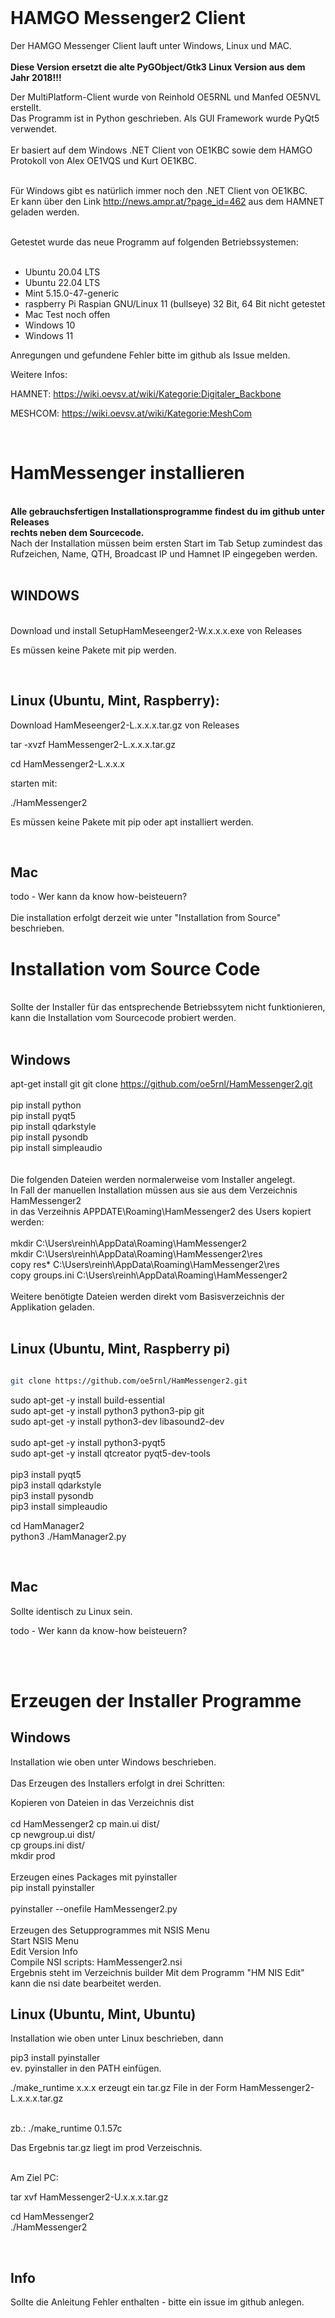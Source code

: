 

<br>

# HAMGO Messenger2 Client


Der HAMGO Messenger Client lauft unter Windows, Linux und MAC.<br><br>
<b>Diese Version ersetzt die alte PyGObject/Gtk3 Linux Version aus dem Jahr 2018!!!</b><br>

Der MultiPlatform-Client wurde von Reinhold OE5RNL und Manfed OE5NVL erstellt. <br>
Das Programm ist in Python geschrieben. Als GUI Framework wurde PyQt5 verwendet.<br><br>
Er basiert auf dem Windows .NET Client von OE1KBC sowie dem HAMGO Protokoll von Alex OE1VQS und Kurt OE1KBC.<br>
<br>

Für Windows gibt es natürlich immer noch den .NET Client von OE1KBC.<br>
Er kann über den Link http://news.ampr.at/?page_id=462 aus dem HAMNET geladen werden.<br>

<br>
Getestet wurde das neue Programm auf folgenden Betriebssystemen:<br>
<br>


* Ubuntu        20.04 LTS   
* Ubuntu        22.04 LTS   
* Mint           5.15.0-47-generic
* raspberry Pi  Raspian GNU/Linux 11 (bullseye) 32 Bit, 64 Bit nicht getestet
* Mac           Test noch offen
* Windows       10 
* Windows       11


Anregungen und gefundene Fehler bitte im github als Issue melden.

Weitere Infos:

HAMNET: https://wiki.oevsv.at/wiki/Kategorie:Digitaler_Backbone

MESHCOM: https://wiki.oevsv.at/wiki/Kategorie:MeshCom

<br>



# HamMessenger installieren 

<br>
<b>Alle gebrauchsfertigen Installationsprogramme findest du im github unter Releases<br>
rechts neben dem Sourcecode.</b><br>
Nach der Installation müssen beim ersten Start im Tab Setup zumindest das Rufzeichen, Name, QTH, Broadcast IP und Hamnet IP eingegeben werden.
<br><br>

## WINDOWS

<br>
Download und install SetupHamMeseenger2-W.x.x.x.exe von Releases

Es müssen keine Pakete mit pip werden.

<br>

## Linux (Ubuntu, Mint, Raspberry):

Download HamMeseenger2-L.x.x.x.tar.gz von Releases

tar -xvzf HamMessenger2-L.x.x.x.tar.gz

cd HamMessenger2-L.x.x.x

starten mit:

./HamMessenger2

Es müssen keine Pakete mit pip oder apt installiert werden.

<br>

## Mac
todo - Wer kann da know how-beisteuern?<br><br>
Die installation erfolgt derzeit wie unter "Installation from Source" beschrieben.
<br>


# Installation vom Source Code

<br>
Sollte der Installer für das entsprechende Betriebssytem nicht funktionieren, <br>
kann die Installation vom Sourcecode probiert werden.
<br><br>

## Windows 
apt-get install git
git clone https://github.com/oe5rnl/HamMessenger2.git<br>
<br>
pip install python<br>
pip install pyqt5<br>
pip install qdarkstyle<br>
pip install pysondb<br>
pip install simpleaudio<br>
<br><br>
Die folgenden Dateien werden normalerweise vom Installer angelegt.<br>
In Fall der manuellen Installation müssen aus sie aus dem Verzeichnis HamMessenger2 <br>
in das Verzeihnis APPDATE\Roaming\HamMessenger2 des Users kopiert werden:<br>
<br>
mkdir C:\Users\reinh\AppData\Roaming\HamMessenger2<br>
mkdir C:\Users\reinh\AppData\Roaming\HamMessenger2\res<br>
copy res* C:\Users\reinh\AppData\Roaming\HamMessenger2\res<br>
copy groups.ini C:\Users\reinh\AppData\Roaming\HamMessenger2<br>
<br>
Weitere benötigte Dateien werden direkt vom Basisverzeichnis der Applikation geladen.<br>
<br>

## Linux (Ubuntu, Mint, Raspberry pi)

```bash

git clone https://github.com/oe5rnl/HamMessenger2.git

```
sudo apt-get -y install build-essential<br>
sudo apt-get -y install python3 python3-pip git<br>
sudo apt-get -y install python3-dev libasound2-dev<br>
<br>
sudo apt-get -y install python3-pyqt5<br>
sudo apt-get -y install qtcreator pyqt5-dev-tools<br>
<br>
pip3 install pyqt5<br>
pip3 install qdarkstyle<br>
pip3 install pysondb<br>
pip3 install simpleaudio<br>


cd HamManager2<br>
python3 ./HamManager2.py

<br>

## Mac

Sollte identisch zu Linux sein.

todo - Wer kann da know-how beisteuern?<br>
<br>

<br>


# Erzeugen der Installer Programme

## Windows

Installation wie oben unter Windows beschrieben.<br>
<br>
Das Erzeugen des Installers erfolgt in drei Schritten:<br>


Kopieren von Dateien in das Verzeichnis dist<br><br>
    cd HamMessenger2
    cp main.ui dist/<br>
    cp newgroup.ui dist/<br>
    cp groups.ini dist/<br>
    mkdir prod<br>
<br>
Erzeugen eines Packages mit pyinstaller<br>
    pip install pyinstaller<br><br>
    pyinstaller --onefile HamMessenger2.py<br>
<br>
Erzeugen des Setupprogrammes mit NSIS Menu<br>
    Start NSIS Menu<br>
    Edit Version Info<br>
    Compile NSI scripts: HamMessenger2.nsi<br>
    Ergebnis steht im Verzeichnis builder
    Mit dem Programm "HM NIS Edit" kann die nsi date bearbeitet werden.<br>



## Linux (Ubuntu, Mint, Ubuntu)

Installation wie oben unter Linux beschrieben, dann<br>

pip3 install pyinstaller<br>
ev. pyinstaller in den PATH einfügen.<bR>

./make_runtime x.x.x erzeugt ein tar.gz File in der Form HamMessenger2-L.x.x.x.tar.gz<br>

<br>
zb.: ./make_runtime 0.1.57c<br>

Das Ergebnis tar.gz liegt im prod Verzeischnis.<br>

<br>
Am Ziel PC:<br>

tar xvf HamMessenger2-U.x.x.x.tar.gz

cd HamMessenger2<br>
./HamMessenger2


<br>

## Info


Sollte die Anleitung Fehler enthalten - bitte ein issue im github anlegen.

